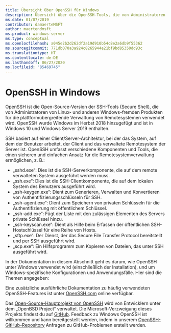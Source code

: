```yaml
---
title: Übersicht über OpenSSH für Windows
description: Übersicht über die OpenSSH-Tools, die von Administratoren von Linux- und anderen Windows-fremden Produkten für die plattformübergreifende Verwaltung von Remotesystemen verwendet werden.
ms.date: 01/07/2019
contributor: damaerteMSFT
author: maertendmsft
ms.product: windows-server
ms.type: conceptual
ms.openlocfilehash: a045e2b2d262df2a19d910b54c8e2a6db9f55362
ms.sourcegitcommit: 771db070a3a924c8265944e21bf9bd85350dd93c
ms.translationtype: HT
ms.contentlocale: de-DE
ms.lasthandoff: 06/27/2020
ms.locfileid: "85469745"
---
```

# <a name="openssh-in-windows"></a>OpenSSH in Windows

OpenSSH ist die Open-Source-Version der SSH-Tools (Secure Shell), die von Administratoren von Linux- und anderen Windows-fremden Produkten für die plattformübergreifende Verwaltung von Remotesystemen verwendet wird.
OpenSSH wurde Windows im Herbst 2018 hinzugefügt und ist in Windows 10 und Windows Server 2019 enthalten.

SSH basiert auf einer Client/Server-Architektur, bei der das System, auf dem der Benutzer arbeitet, der Client und das verwaltete Remotesystem der Server ist.
OpenSSH umfasst verschiedene Komponenten und Tools, die einen sicheren und einfachen Ansatz für die Remotesystemverwaltung ermöglichen, z. B.:

* „sshd.exe“: Dies ist die SSH-Serverkomponente, die auf dem remote verwalteten System ausgeführt werden muss.
* „ssh.exe“: Dies ist die SSH-Clientkomponente, die auf dem lokalen System des Benutzers ausgeführt wird.
* „ssh-keygen.exe“: Dient zum Generieren, Verwalten und Konvertieren von Authentifizierungsschlüsseln für SSH.
* „ssh-agent.exe“: Dient zum Speichern von privaten Schlüsseln für die Authentifizierung mit öffentlichem Schlüssel.
* „ssh-add.exe“: Fügt der Liste mit den zulässigen Elementen des Servers private Schlüssel hinzu.
* „ssh-keyscan.exe“: Dient als Hilfe beim Erfassen der öffentlichen SSH-Hostschlüssel für eine Reihe von Hosts.
* „sftp.exe“: Der Dienst, der das Secure File Transfer Protocol bereitstellt und per SSH ausgeführt wird.
* „scp.exe“: Ein Hilfsprogramm zum Kopieren von Dateien, das unter SSH ausgeführt wird.

In der Dokumentation in diesem Abschnitt geht es darum, wie OpenSSH unter Windows verwendet wird (einschließlich der Installation), und um Windows-spezifische Konfigurationen und Anwendungsfälle. Hier sind die Themen angegeben:

Eine zusätzliche ausführliche Dokumentation zu häufig verwendeten OpenSSH-Features ist unter [OpenSSH.com](https://www.openssh.com/manual.html) online verfügbar.

Das [Open-Source-Hauptprojekt von OpenSSH](https://www.openssh.com) wird von Entwicklern unter dem „OpenBSD Project“ verwaltet.
Die Microsoft-Verzweigung dieses Projekts findest du auf [GitHub](https://github.com/PowerShell/openssh-portable).
Feedback zu Windows OpenSSH ist willkommen und kann bereitgestellt werden, indem in unserem [OpenSSH-GitHub-Repository](https://github.com/PowerShell/openssh-portable) Anfragen zu GitHub-Problemen erstellt werden.
